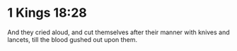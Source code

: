 # 1 Kings 18:28

And they cried aloud, and cut themselves after their manner with knives and lancets, till the blood gushed out upon them.